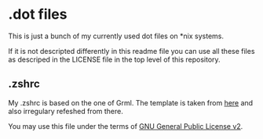 # .dot files
This is just a bunch of my currently used dot files on \*nix systems.

If it is not descripted differently in this readme file you can use all these files as descriped in the LICENSE file in the top level of this repository.

## .zshrc
My .zshrc is based on the one of Grml. The template is taken from [here](https://github.com/grml/grml-etc-core/blob/master/etc/zsh/zshrc) and also irregulary refeshed from there.

You may use this file under the terms of [GNU General Public License v2](https://www.gnu.org/licenses/old-licenses/gpl-2.0.de.html).

